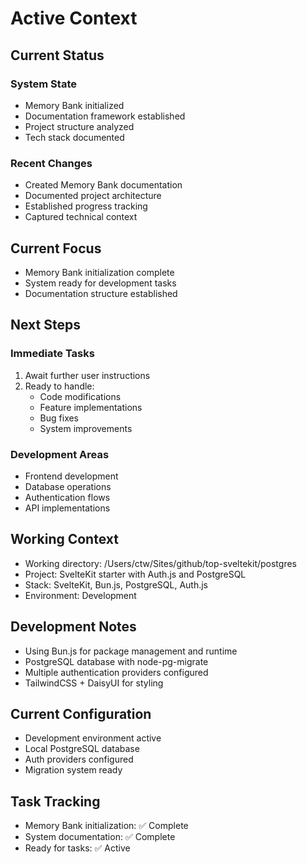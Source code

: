 # Active Context

## Current Status

### System State
- Memory Bank initialized
- Documentation framework established
- Project structure analyzed
- Tech stack documented

### Recent Changes
- Created Memory Bank documentation
- Documented project architecture
- Established progress tracking
- Captured technical context

## Current Focus
- Memory Bank initialization complete
- System ready for development tasks
- Documentation structure established

## Next Steps

### Immediate Tasks
1. Await further user instructions
2. Ready to handle:
   - Code modifications
   - Feature implementations
   - Bug fixes
   - System improvements

### Development Areas
- Frontend development
- Database operations
- Authentication flows
- API implementations

## Working Context
- Working directory: /Users/ctw/Sites/github/top-sveltekit/postgres
- Project: SvelteKit starter with Auth.js and PostgreSQL
- Stack: SvelteKit, Bun.js, PostgreSQL, Auth.js
- Environment: Development

## Development Notes
- Using Bun.js for package management and runtime
- PostgreSQL database with node-pg-migrate
- Multiple authentication providers configured
- TailwindCSS + DaisyUI for styling

## Current Configuration
- Development environment active
- Local PostgreSQL database
- Auth providers configured
- Migration system ready

## Task Tracking
- Memory Bank initialization: ✅ Complete
- System documentation: ✅ Complete
- Ready for tasks: ✅ Active
